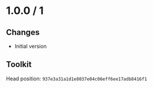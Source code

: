 # 1.0.0 / 1

## Changes

- Initial version

## Toolkit

Head position: `937e3a31a1d1e8037e04c06eff6ee17adb8416f1`
